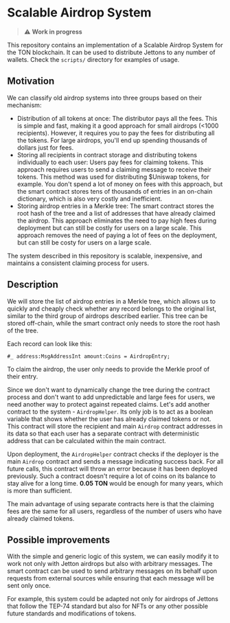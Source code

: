 # Scalable Airdrop System

> :warning: **Work in progress**

This repository contains an implementation of a Scalable Airdrop System for the TON blockchain. It can be used to distribute Jettons to any number of wallets. Check the `scripts/` directory for examples of usage.

## Motivation

We can classify old airdrop systems into three groups based on their mechanism:

-   Distribution of all tokens at once: The distributor pays all the fees. This is simple and fast, making it a good approach for small airdrops (<1000 recipients). However, it requires you to pay the fees for distributing all the tokens. For large airdrops, you'll end up spending thousands of dollars just for fees.
-   Storing all recipients in contract storage and distributing tokens individually to each user: Users pay fees for claiming tokens. This approach requires users to send a claiming message to receive their tokens. This method was used for distributing $Uniswap tokens, for example. You don't spend a lot of money on fees with this approach, but the smart contract stores tens of thousands of entries in an on-chain dictionary, which is also very costly and inefficient.
-   Storing airdrop entries in a Merkle tree: The smart contract stores the root hash of the tree and a list of addresses that have already claimed the airdrop. This approach eliminates the need to pay high fees during deployment but can still be costly for users on a large scale.
    This approach removes the need of paying a lot of fees on the deployment, but can still be costy for users on a large scale.

The system described in this repository is scalable, inexpensive, and maintains a consistent claiming process for users.

## Description

We will store the list of airdrop entries in a Merkle tree, which allows us to quickly and cheaply check whether any record belongs to the original list, similar to the third group of airdrops described earlier. This tree can be stored off-chain, while the smart contract only needs to store the root hash of the tree.

Each record can look like this:

```
#_ address:MsgAddressInt amount:Coins = AirdropEntry;
```

To claim the airdrop, the user only needs to provide the Merkle proof of their entry.

Since we don't want to dynamically change the tree during the contract process and don't want to add unpredictable and large fees for users, we need another way to protect against repeated claims. Let's add another contract to the system - `AirdropHelper`. Its only job is to act as a boolean variable that shows whether the user has already claimed tokens or not. This contract will store the recipient and main `Airdrop` contract addresses in its data so that each user has a separate contract with deterministic address that can be calculated within the main contract.

Upon deployment, the `AirdropHelper` contract checks if the deployer is the main `Airdrop` contract and sends a message indicating success back. For all future calls, this contract will throw an error because it has been deployed previously. Such a contract doesn't require a lot of coins on its balance to stay alive for a long time. **0.05 TON** would be enough for many years, which is more than sufficient.

The main advantage of using separate contracts here is that the claiming fees are the same for all users, regardless of the number of users who have already claimed tokens.

## Possible improvements

With the simple and generic logic of this system, we can easily modify it to work not only with Jetton airdrops but also with arbitrary messages. The smart contract can be used to send arbitrary messages on its behalf upon requests from external sources while ensuring that each message will be sent only once.

For example, this system could be adapted not only for airdrops of Jettons that follow the TEP-74 standard but also for NFTs or any other possible future standards and modifications of tokens.
